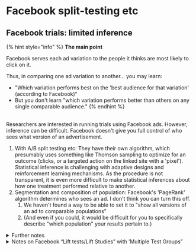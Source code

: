 # Facebook split-testing etc

## Facebook trials: limited inference

{% hint style="info" %}
**The main point**&#x20;

Facebook serves each ad variation to the people it thinks are most likely to click on it.

Thus, in comparing one ad variation to another... you may learn:

* "Which variation performs best on the 'best audience for that variation' (according to  Facebook)" &#x20;
* But you don't learn "which variation performs better than others on any single comparable audience."
{% endhint %}

\
Researchers are interested in running trials using Facebook ads. However, inference can be difficult. Facebook doesn't give you full control of who sees what version of an advertisement.

1. With A/B split testing etc: They have their own algorithm, which presumably uses something like Thomson sampling to optimize for an outcome (clicks, or a targeted action on the linked site with a 'pixel'). Statistical inference is challenging with adaptive designs and reinforcement learning mechanisms. As the procedure is not transparent, it is even more difficult to make statistical inferences about how one treatment performed relative to another.
2. Segmentation and composition of population: Facebook's 'PageRank' algorithm determines who sees an ad. I don't think you can turn this off.
   1. We haven't found a way to be able to set it to "show all versions of an ad to comparable populations"
   2. (And even if you could, it would be difficult for you to specifically describe "which population" your results pertain to.)

<details>

<summary>Further notes</summary>

Orazi, D. C., & Johnston, A. C. (2020). Running field experiments using Facebook split test. Journal of Business Research, 118, 189-198.

"Haven’t heard of an update since. They do something to mitigate the effects of targeting different audiences with the different treatments, but it’s still not quite random assignment"

"Bottom line: good news, bad news. I'm confirming that you're right: The "latest best possible settings" are still not giving you results that reflect the random experiment that a researcher in consumer psychology or advertising would be expecting. But the problems are worse than they may have seemed to you initially."

</details>

<details>

<summary>Notes on Facebook “Lift tests/Lift Studies” with ’Multiple Test Groups”</summary>

Do Facebook “Lift tests/Lift Studies” with ’Multiple Test Groups” give us the freedom we want to …

* Randomize/balance different ad content ‘treatments’ to comparable groups?
* Make inferences about ‘which treatment (ad) performs better, holding the audience constant’?

See "[‘Meta for developers’ on Lift Tests](https://developers.facebook.com/docs/marketing-api/guides/lift-studies):"

**No.** \
****Josh: "what it says is something importantly different: you can compare the number of people who do the action you are interested in ... according to whether or not they see a given ad. So, you _do_ have random assignment when comparing the effect of an ad to the effect of no ad. ... if we compare the lift for two different treatments (What these multi-cell lift tests are doing), we are doing almost exactly the same thing as we were without the lift functionality...&#x20;

A and B are displayed to different audiences, so this test does not have random assignment."

_Essentially this allows you to get the correct 'lift' of A and B, on their own distinct audiences, by getting the counterfactual audiences for each of these correct.  But you cannot compare the lift of A and B on any comparable audience._

To help understand the context... "Facebook often randomizes the whole audience into different cells and THEN targets the ad WITHIN that audience. So there is random assignment at the initial stage, but that's irrelevant, because not everyone in the potential audience sees each ad"\


</details>
